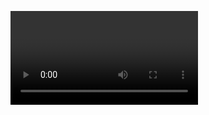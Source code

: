 

<video loop autoplay> https://github.com/krishlalwani0/krishlalwani0/assets/93068820/d8458ff8-325b-40b0-a25e-9c5ae45c56e4
</video>


